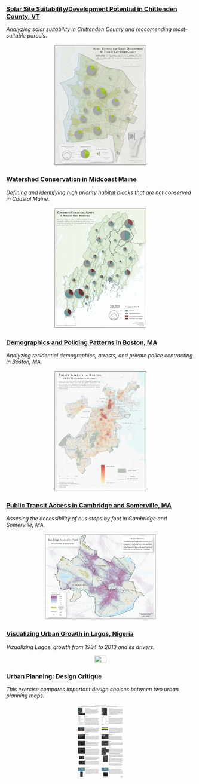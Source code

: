 
### [Solar Site Suitability/Development Potential in Chittenden County, VT](vtSolar/vtSolar.md)
*Analyzing solar suitability in Chittenden County and reccomending most-suitable parcels.*
<p align="center">
  <img width="50%" height="50%" src="./vtSolar/ChittendenSuitability.jpg"> 
</p>

### [Watershed Conservation in Midcoast Maine](maine/maine.md)
*Defining and identifying high priority habitat blocks that are not conserved in Coastal Maine.*
<p align="center">
  <img width="50%" height="50%" src="./maine/Regional_ConservedSymbols.jpg"> 
</p>

### [Demographics and Policing Patterns in Boston, MA](bostonPolice/bostonPolice.md)
*Analyzing residential demographics, arrests, and private police contracting in Boston, MA.*
<p align="center">
  <img width="50%" height="50%" src="./bostonPolice/HeatMapFinal.jpg"> 
</p>

### [Public Transit Access in Cambridge and Somerville, MA](camberville/camberville.md)
*Assesing the accessibility of bus stops by foot in Cambridge and Somerville, MA.*
<p align="center">
  <img width="60%" height="60%" src="./camberville/maps/TransportationAccess.jpg"> 
</p>

### [Visualizing Urban Growth in Lagos, Nigeria](lagos/lagos.md)
*Vizualizing Lagos' growth from 1984 to 2013 and its drivers.*
<p align="center">
  <img width="25%" height="25%" src="./lagos/Burt_FinalLayout-01.png"> 
</p>

### [Urban Planning: Design Critique](crit/crit.md)
*This exercise compares important design choices between two urban planning maps.* 
<p align="center">
  <img width="25%" height="25%" src="./crit/burt_mapcritique.png"> 
</p>